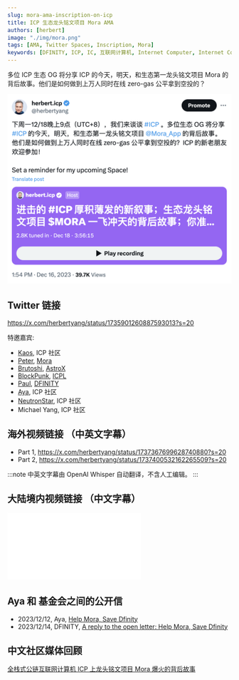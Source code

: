 ```yaml
---
slug: mora-ama-inscription-on-icp
title: ICP 生态龙头铭文项目 Mora AMA
authors: [herbert]
image: "./img/mora.png"
tags: [AMA, Twitter Spaces, Inscription, Mora]
keywords: [DFINITY, ICP, IC, 互联网计算机, Internet Computer, Internet Computer Protocol, Web3, Crypto, Blockchain, 区块链, 加密货币, DApp, 去中心化, 去中心化应用, developer, Mora, Inscription, 铭文]
---
```


多位 ICP 生态 OG 将分享 ICP 的今天，明天，和生态第一龙头铭文项目 Mora 的背后故事。他们是如何做到上万人同时在线 zero-gas 公平拿到空投的？

<!--truncate-->

![Mora](./img/mora.png)

## Twitter 链接

https://x.com/herbertyang/status/1735901260887593013?s=20

特邀嘉宾:

- [Kaos](https://twitter.com/KAOSRRR), ICP 社区
- [Peter](https://twitter.com/dstar_peter), [Mora](https://twitter.com/Mora_App)
- [Brutoshi](https://twitter.com/brutoshi_), [AstroX](https://twitter.com/AstroX_Network)
- [BlockPunk](https://twitter.com/blockpunk2077), [ICPL](https://twitter.com/icpleague_com)
- [Paul](https://twitter.com/paulliuicp), [DFINITY](https://twitter.com/dfinity)
- [Aya](https://twitter.com/0x_Aya2003), ICP 社区
- [NeutronStar](https://twitter.com/NeutronStar_PRO), ICP 社区
- Michael Yang, ICP 社区

## 海外视频链接 （中英文字幕）

- Part 1, https://x.com/herbertyang/status/1737367699628740880?s=20
- Part 2, https://x.com/herbertyang/status/1737400532162265509?s=20

:::note
中英文字幕由 OpenAI Whisper 自动翻译，不含人工编辑。
:::

## 大陆境内视频链接 （中文字幕）

<div class="video-container">
    <iframe src="//player.bilibili.com/player.html?aid=282403777&bvid=BV1ac411y7fG&cid=1372404474&p=1" scrolling="no" border="0" frameborder="no" framespacing="0" allowfullscreen="true"> </iframe>
</div>

## Aya 和 基金会之间的公开信

- 2023/12/12, Aya, [Help Mora, Save Dfinity](https://mora.app/planet/lx2ew-7aaaa-aaaan-qipmq-cai/0C8NPH6B0X23PVWV6J0DCR7SJX)
- 2023/12/14, DFINITY, [A reply to the open letter: Help Mora, Save Dfinity](https://mora.app/planet/yta4g-mqaaa-aaaan-qiy6q-cai/0CCJGS0ZWP4QQVW3VN3YN6ZTGN) 

## 中文社区媒体回顾

[全栈式公链互联网计算机 ICP 上龙头铭文项目 Mora 爆火的背后故事](https://mp.weixin.qq.com/s/ZJxyBnt6D6lSV78178P79A)